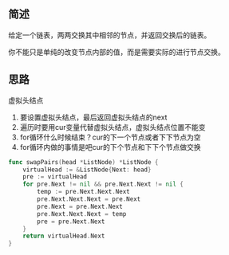 
## 简述
给定一个链表，两两交换其中相邻的节点，并返回交换后的链表。

你不能只是单纯的改变节点内部的值，而是需要实际的进行节点交换。

## 思路
虚拟头结点
1. 要设置虚拟头结点，最后返回虚拟头结点的next
2. 遍历时要用cur变量代替虚拟头结点，虚拟头结点位置不能变
3. for循环什么时候结束？cur的下一个节点或者下下节点为空
4. for循环内做的事情是吧cur的下个节点和下下个节点做交换

```go
func swapPairs(head *ListNode) *ListNode {
	virtualHead := &ListNode{Next: head}
	pre := virtualHead
	for pre.Next != nil && pre.Next.Next != nil {
		temp := pre.Next.Next.Next
		pre.Next.Next.Next = pre.Next
		pre.Next = pre.Next.Next
		pre.Next.Next.Next = temp
		pre = pre.Next.Next
	}
	return virtualHead.Next
}
```